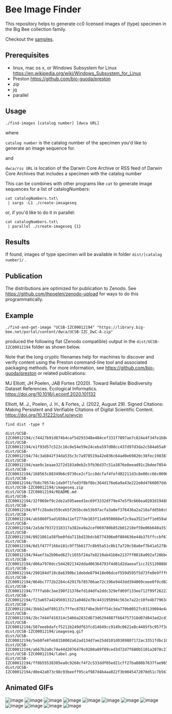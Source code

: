 # Bee Image Finder

This repository helps to generate cc0 licensed images of (type) specimen in the Big Bee collection family. 

Checkout the [samples](#animated-gifs).

## Prerequisites

 * linux, mac os x, or Windows Subsystem for Linux https://en.wikipedia.org/wiki/Windows_Subsystem_for_Linux
 * Preston https://github.com/bio-guoda/preston
 * zip
 * jq 
 * parallel

## Usage


```
./find-images [catalog number] [dwca URL]
```

where 

`catalog number` is the catalog number of the specimen you'd like to generate an image sequence for.

and

`dwca/rss URL` is location of the Darwin Core Archive or RSS feed of Darwin Core Archives that includes a specimen with the catalog number 

This can be combines with other programs like `cat` to generate image sequences for a list of catalogNumbers:

```
cat catalogNumbers.txt\
 | xargs -L1 ./create-imsageseq 
```

or, if you'd like to do it in parallel:

```
cat catalogNumbers.txt\
 | parallel ./create-imageseq {1}
```


## Results

If found, images of type specimen will be available in folder `dist/[catalog number]/` . 

## Publication

The distributions are optimized for publication to Zenodo. See https://github.com/jhpoelen/zenodo-upload for ways to do this programmatically.

## Example

```
./find-and-get-image "UCSB-IZC00012194" "https://library.big-bee.net/portal/content/dwca/UCSB-IZC_DwC-A.zip"
```

produced the following flat (Zenodo compatible) output in the `dist/UCSB-IZC00012194` folder as shown below.

Note that the long cryptic filenames help for machines to discover and verify content using the Preston command-line tool and associated packaging methods. For more information, see https://github.com/bio-guoda/preston or related publications:

MJ Elliott, JH Poelen, JAB Fortes (2020). Toward Reliable Biodiversity Dataset References. Ecological Informatics. https://doi.org/10.1016/j.ecoinf.2020.101132

Elliott, M. J., Poelen, J. H., & Fortes, J. (2022, August 29). Signed Citations: Making Persistent and Verifiable Citations of Digital Scientific Content. https://doi.org/10.31222/osf.io/wycjn


```
find dist -type f
```

```
dist/UCSB-IZC00012194/c74427b91d874b4caf5d293348e484cef331f7897ae7c824e4f34fe1b8e5827b
dist/UCSB-IZC00012194/e1f93d57c522c16c8e54e59e24ceba597d08cc437d97d3da2c584a65a8f2b04e
dist/UCSB-IZC00012194/74c3ab842f34da535c3c7a978519a42e836c64ad0e69820c38fec1983833fec8
dist/UCSB-IZC00012194/eae9c1eaae3272d183a0eb2c5fb36d37c51a3876e8eead91c2bdee70544eeb39
dist/UCSB-IZC00012194/168563c88349b6c9730ce2cf1cc8dcfaf4fefd02211d3c8e00cc66c0096e027c
dist/UCSB-IZC00012194/fb8c70574c1da9f71fed3f8bf8bc364d176e6a9a43e222e0d4766007dda25658
dist/UCSB-IZC00012194/imageseq.zip
dist/UCSB-IZC00012194/README.md
dist/UCSB-IZC00012194/32f069ef9c2de2a595aeed1ec69f3332df79e47e5f9c666ea0203d1948885a57
dist/UCSB-IZC00012194/0ffc28ade359ceb5f265bcde53b97acfa3a0ef376436a2a216afdd5b8c0feae3
dist/UCSB-IZC00012194/ab5860f5ad1650a11ef277de103f11eb950668ef2c9aa3521eff1e059a0160d2
dist/UCSB-IZC00012194/2a5de79372318317a382ea9a2cef069780b852b01210ef59e06b640a3539cb5a
dist/UCSB-IZC00012194/0921861a58fbe0fda711bd23bdcb8774306e0f884636e44b375ffccbf67feb65
dist/UCSB-IZC00012194/6d1f477f166e181c9f75b6177c8b95a51c0b17a720c58a6ef7b41a5278e5c9ac
dist/UCSB-IZC00012194/94aef3a2b96ed627c1655f24a7e8210ab41b8e2137ff0818a092af20bbe2b209
dist/UCSB-IZC00012194/d06a7978dcc5d42021342ddad06364793f4d81d2daeeaf1cc31512088bbb39f3
dist/UCSB-IZC00012194/290184df10c8a6390bc1debde079418e06dcef559d595f5d73fe0e9fff6e5879
dist/UCSB-IZC00012194/064bc7772b2284c42917b785706ae72c196e9443dd394069ceee0f9cd8237e93
dist/UCSB-IZC00012194/77ffab8c3ae190f21376efd1d4dfa2ddc329efd69f133ee712f99f26223e1627
dist/UCSB-IZC00012194/f23a657a42456913121a0482e78c443195094c563e7a22c10fe4b77963a5c61c
dist/UCSB-IZC00012194/3bbb2adf89137c7ffec8781f4be3b9ff54c3da770b00527c03139004e4a074a7
dist/UCSB-IZC00012194/2bc7d44f410314c5466a2832d673d6294887f664757318d07d843ad2cd38e3e6
dist/UCSB-IZC00012194/507eeebdafcf5211b249df63fcd14849cc9149c0621e8c4485f5c957f3e91445
dist/UCSB-IZC00012194/imageseq.gif
dist/UCSB-IZC00012194/5eb0fe8feb8158002a62ad134d7ae25dd101d0389887172ac3351fdbc186e41d
dist/UCSB-IZC00012194/a667b2a0c74e44d2076479c0280a89f89ced3d72d7f680b5101a2078c21cfd6d
dist/UCSB-IZC00012194/label.png
dist/UCSB-IZC00012194/ff8b55538305ea8c9268cf4f2c533ddf05ed21cff27ba088b7637fae9654b7ed
dist/UCSB-IZC00012194/d0e42a073c98c93beeff95caf987d4b4aa022f3b9045472070d51c7b56771014
```

## Animated GIFs

![image](./examples/dist_UCSB-IZC00009834_imageseq.gif)
![image](./examples/dist_UCSB-IZC00042555_imageseq.gif)
![image](./examples/dist_UCSB-IZC00028367_imageseq.gif)
![image](./examples/dist_UCSB-IZC00010405_imageseq.gif)
![image](./examples/dist_UCSB-IZC00035429_imageseq.gif)
![image](./examples/dist_UCSB-IZC00034469_imageseq.gif)
![image](./examples/dist_UCSB-IZC00036317_imageseq.gif)
![image](./examples/dist_UCSB-IZC00010327_imageseq.gif)
![image](./examples/dist_UCSB-IZC00011226_imageseq.gif)
![image](./examples/dist_UCSB-IZC00012194_imageseq.gif)
![image](./examples/dist_UCSB-IZC00010279_imageseq.gif)
![image](./examples/dist_UCSB-IZC00009053_imageseq.gif)
